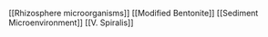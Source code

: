[[Rhizosphere microorganisms]]
[[Modified Bentonite]]
[[Sediment Microenvironment]]
[[V. Spiralis]]
